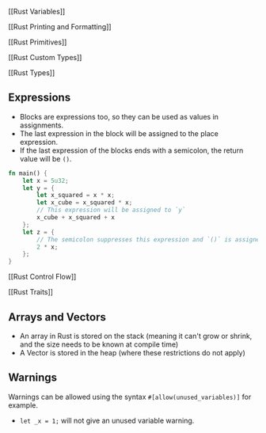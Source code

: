[[Rust Variables]]

[[Rust Printing and Formatting]]

[[Rust Primitives]]

[[Rust Custom Types]]

[[Rust Types]]

## Expressions
- Blocks are expressions too, so they can be used as values in assignments. 
- The last expression in the block will be assigned to the place expression.
- If the last expression of the blocks ends with a semicolon, the return value will be `()`.
```rust
fn main() {
    let x = 5u32;
    let y = {
        let x_squared = x * x;
        let x_cube = x_squared * x;
        // This expression will be assigned to `y`
        x_cube + x_squared + x
    };
    let z = {
        // The semicolon suppresses this expression and `()` is assigned to `z`
        2 * x;
    };
}
```

[[Rust Control Flow]]

[[Rust Traits]]

## Arrays and Vectors
- An array in Rust is stored on the stack (meaning it can't grow or shrink, and the size needs to be known at compile time)
- A Vector is stored in the heap (where these restrictions do not apply)
## Warnings
Warnings can be allowed using the syntax `#[allow(unused_variables)]` for example.
- `let _x = 1;` will not give an unused variable warning.

